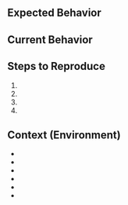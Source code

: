<!--- Provide a general summary of the issue in the Title above -->

## Expected Behavior
<!--- Tell us what should happen -->

## Current Behavior
<!--- Tell us what happens instead of the expected behavior -->

## Steps to Reproduce
<!--- Provide a link to a live example, or an unambiguous set of steps to -->
<!--- reproduce this bug. Include code to reproduce, if relevant -->
1.
2.
3.
4.

## Context (Environment)
<!--- Provide some information about your environment in order to help address the issue. -->

- <!--- Signer public key -->
- <!--- Signer version -->
- <!--- Stacks node version -->
- <!--- Relevant log messages -->
- <!--- Tx ID of any transaction you were trying to execute -->
- <!--- Tx ID of `aggregation-commit-indexed` call in registered cycle (if applicable)<!--- Provide a general summary of the issue in the Title above -->
